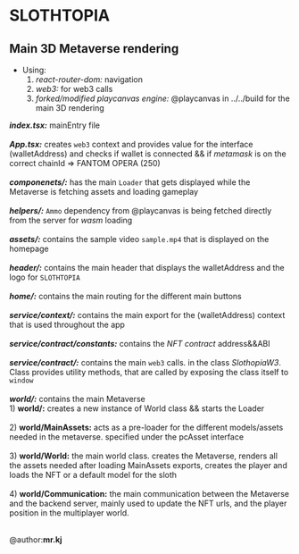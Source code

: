 
# SLOTHTOPIA

## Main 3D Metaverse rendering 

- Using:
	1) _react-router-dom:_ navigation
	2) _web3:_ for web3 calls 
	3) _forked/modified playcanvas engine:_ @playcanvas in ../../build for the main 3D rendering


___index.tsx:___ mainEntry file<br />
<br />
___App.tsx:___ creates `web3` context and provides value for the interface (walletAddress) and checks if wallet is connected && if *metamask* is on the correct chainId => FANTOM OPERA (250)<br />
<br />
___componenets/:___ has the main `Loader` that gets displayed while the Metaverse is fetching assets and loading gameplay<br />
<br />
___helpers/:___ `Ammo` dependency from @playcanvas is being fetched directly from the server for *wasm* loading<br />
<br />
___assets/:___ contains the sample video `sample.mp4` that is displayed on the homepage<br />
<br />
___header/:___ contains the main header that displays the walletAddress and the logo for `SLOTHTOPIA`<br />
<br />
___home/:___ contains the main routing for the different main buttons <br />
<br />
___service/context/:___ contains the main export for the (walletAddress) context that is used throughout the app<br />
<br />
___service/contract/constants:___ contains the *NFT contract* address&&ABI<br />
<br />
___service/contract/:___ contains the main `web3` calls. in the class *SlothopiaW3*. Class provides utility methods, that are called by exposing the class itself to `window` <br />
<br />
___world/:___ contains the main Metaverse<br />
	1) __world/:__ creates a new instance of World class && starts the Loader<br />
	<br />
	2) __world/MainAssets:__ acts as a pre-loader for the different models/assets needed in the metaverse. specified under the pcAsset interface<br />
	<br />
	3) __world/World:__ the main world class. creates the Metaverse, renders all the assets needed after loading MainAssets exports, creates the player and loads the NFT or a default model for the sloth<br />
	<br />
	4) __world/Communication:__ the main communication between the Metaverse and the backend server, mainly used to update the NFT urls, and the player position in the multiplayer world.<br />
	<br />

@author:**mr.kj**
